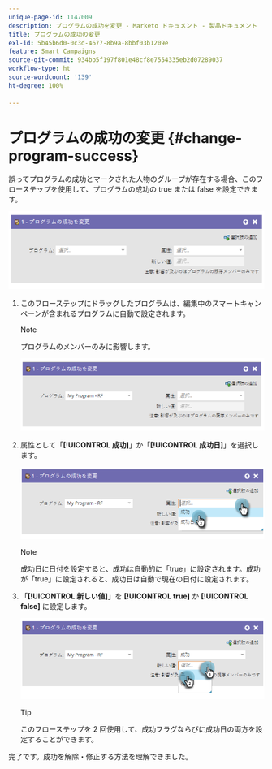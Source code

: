 ```yaml
---
unique-page-id: 1147009
description: プログラムの成功を変更 - Marketo ドキュメント - 製品ドキュメント
title: プログラムの成功の変更
exl-id: 5b45b6d0-0c3d-4677-8b9a-8bbf03b1209e
feature: Smart Campaigns
source-git-commit: 934bb5f197f801e48cf8e7554335eb2d07289037
workflow-type: ht
source-wordcount: '139'
ht-degree: 100%

---
```


# プログラムの成功の変更 {#change-program-success}

誤ってプログラムの成功とマークされた人物のグループが存在する場合、このフローステップを使用して、プログラムの成功の true または false を設定できます。

![](assets/change-program-success-1.png)

1. このフローステップにドラッグしたプログラムは、編集中のスマートキャンペーンが含まれるプログラムに自動で設定されます。

   >[!NOTE]
   >
   >プログラムのメンバーのみに影響します。

   ![](assets/change-program-success-2.png)

1. 属性として「**[!UICONTROL 成功]**」か「**[!UICONTROL 成功日]**」を選択します。

   ![](assets/change-program-success-3.png)

   >[!NOTE]
   >
   >成功日に日付を設定すると、成功は自動的に「true」に設定されます。成功が「true」に設定されると、成功日は自動で現在の日付に設定されます。

1. 「**[!UICONTROL 新しい値]**」を **[!UICONTROL true]** か **[!UICONTROL false]** に設定します。

   ![](assets/change-program-success-4.png)

   >[!TIP]
   >
   >このフローステップを 2 回使用して、成功フラグならびに成功日の両方を設定することができます。

完了です。成功を解除・修正する方法を理解できました。
